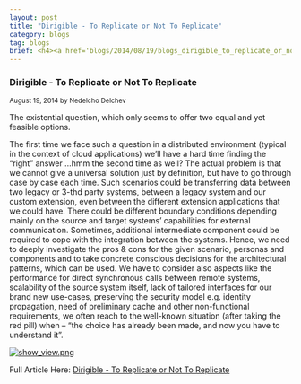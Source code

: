 ```yaml
---
layout: post
title: "Dirigible - To Replicate or Not To Replicate"
category: blogs
tag: blogs
brief: <h4><a href='blogs/2014/08/19/blogs_dirigible_to_replicate_or_not_to_replicate.html'>Dirigible - To Replicate or Not To Replicate</a></h4> <sub class="post-info">August 19, 2014 by Nedelcho Delchev</sub></br> The existential question, which only seems to offer two equal and yet feasible options...<br>
---
```


### Dirigible - To Replicate or Not To Replicate

<sub class="post-info">August 19, 2014 by Nedelcho Delchev</sub>

The existential question, which only seems to offer two equal and yet feasible options.<br>

The first time we face such a question in a distributed environment (typical in the context of cloud applications) we’ll have a hard time finding the “right” answer …hmm the second time as well? The actual problem is that we cannot give
a universal solution just by definition, but have to go through case by case each time. Such scenarios could be
transferring data between two legacy or 3-thd party systems, between a legacy system and our custom extension,
even between the different extension applications that we could have. There could be different boundary conditions depending mainly on the source and target systems’ capabilities for external communication. Sometimes, additional intermediate component could be required to cope with the integration between the systems. Hence, we need to deeply investigate the pros & cons for the given scenario, personas and components and to take concrete conscious decisions for the architectural patterns, which can be used. We have to consider also aspects like the performance for direct synchronous calls between remote systems, scalability of the source system itself, lack of tailored interfaces for our brand new use-cases, preserving the security model e.g. identity propagation, need of preliminary cache and other non-functional requirements, we often reach to the well-known situation (after taking the red pill) when – “the choice has already been made, and now you have to understand it”.<br>

<a href="http://scn.sap.com/servlet/JiveServlet/downloadImage/38-112251-523197/325-364/6.png"><img alt="show_view.png" class="jive-image" src="http://scn.sap.com/servlet/JiveServlet/downloadImage/38-112251-523197/325-364/6.png"></a><br>


Full Article Here: [Dirigible - To Replicate or Not To Replicate](http://scn.sap.com/community/developer-center/cloud-platform/blog/2014/08/19/dirigible--to-replicate-or-not-to-replicate)
